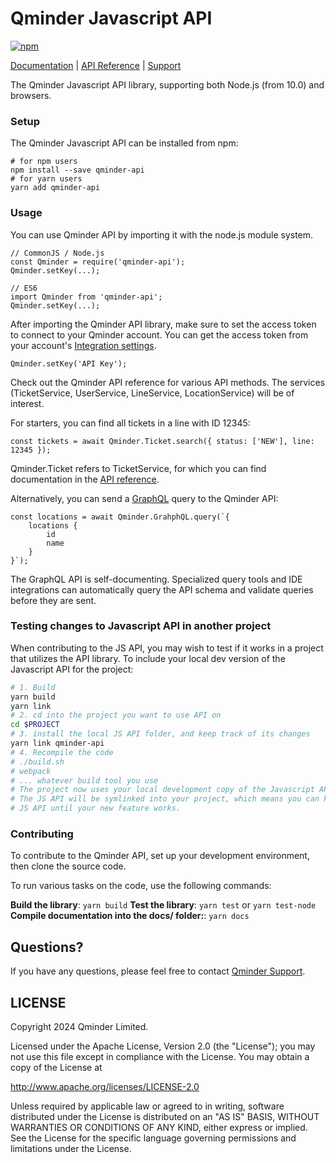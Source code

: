 # Qminder Javascript API

[![npm](https://img.shields.io/npm/v/qminder-api.svg)](https://www.npmjs.com/package/qminder-api)

[Documentation][doc] | [API Reference][api] | [Support][support]

The Qminder Javascript API library, supporting both Node.js (from 10.0) and browsers.

### Setup

The Qminder Javascript API can be installed from npm:

    # for npm users
    npm install --save qminder-api
    # for yarn users
    yarn add qminder-api

### Usage

You can use Qminder API by importing it with the node.js module system.

    // CommonJS / Node.js
    const Qminder = require('qminder-api');
    Qminder.setKey(...);

    // ES6
    import Qminder from 'qminder-api';
    Qminder.setKey(...);

After importing the Qminder API library, make sure to set the access token to connect to your
Qminder account. You can get the access token from your account's
[Integration settings][integration].

    Qminder.setKey('API Key');

Check out the Qminder API reference for various API methods. The services (TicketService,
UserService, LineService, LocationService) will be of interest.

For starters, you can find all tickets in a line with ID 12345:

    const tickets = await Qminder.Ticket.search({ status: ['NEW'], line: 12345 });

Qminder.Ticket refers to TicketService, for which you can find documentation in the
[API reference][api].

Alternatively, you can send a [GraphQL](https://graphql.org/) query to the Qminder API:

    const locations = await Qminder.GrahphQL.query(`{
        locations {
            id
            name
        }
    }`);

The GraphQL API is self-documenting. Specialized query tools and IDE integrations can
automatically query the API schema and validate queries before they are sent.

### Testing changes to Javascript API in another project

When contributing to the JS API, you may wish to test if it works in a project that utilizes the API
library. To include your local dev version of the Javascript API for the project:

```bash
# 1. Build
yarn build
yarn link
# 2. cd into the project you want to use API on
cd $PROJECT
# 3. install the local JS API folder, and keep track of its changes
yarn link qminder-api
# 4. Recompile the code
# ./build.sh
# webpack
# ... whatever build tool you use
# The project now uses your local development copy of the Javascript API.
# The JS API will be symlinked into your project, which means you can keep changing the
# JS API until your new feature works.
```

### Contributing

To contribute to the Qminder API, set up your development environment, then clone the source code.

To run various tasks on the code, use the following commands:

**Build the library**: `yarn build`
**Test the library**: `yarn test` or `yarn test-node`
**Compile documentation into the docs/ folder:**: `yarn docs`

## Questions?

If you have any questions, please feel free to contact
[Qminder Support][support].

## LICENSE

Copyright 2024 Qminder Limited.

Licensed under the Apache License, Version 2.0 (the "License");
you may not use this file except in compliance with the License.
You may obtain a copy of the License at

<http://www.apache.org/licenses/LICENSE-2.0>

Unless required by applicable law or agreed to in writing, software
distributed under the License is distributed on an "AS IS" BASIS,
WITHOUT WARRANTIES OR CONDITIONS OF ANY KIND, either express or implied.
See the License for the specific language governing permissions and
limitations under the License.

[doc]: https://api.qminder.com/
[api]: https://qminder.github.io/javascript-api/
[support]: mailto:support@qminder.com
[integration]: https://dashboard.qminder.com/integration/
